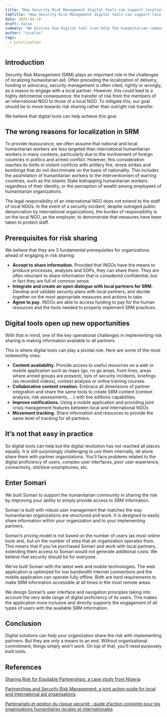 ```yaml
---
title: "How Security Risk Management digital tools can support localization"
tabTitle: "How Security Risk Management digital tools can support localization"
date: 2024-04-10
draft: false
summary: "We discuss how digital tool scan help the humanitarian community shift from risk transfer to risk sharing in Security Risk Management."
author: "nicolas"
tags:
  - Localization
---
```


## Introduction

Security Risk Management (SRM) plays an important role in the challenges of localizing humanitarian aid. Often preceding the localization of delivery, funding or advocacy, security management is often cited, rightly or wrongly, as a reason to engage with a local partner. However, this could lead to a highly detrimental consequence: the transfer of risk from the members of an international NGO to those of a local NGO. To mitigate this, our goal should be to move towards risk sharing rather than outright risk transfer.

We believe that digital tools can help achieve this goal.

## The wrong reasons for localization in SRM

To provide reassurance, we often assume that national and local humanitarian workers are less targeted than international humanitarian workers in many contexts, particularly due to the involvement of foreign countries in politics and armed conflict. However, this consideration reaches its limits in violent conflicts with artillery fire, drone strikes and bombings that do not discriminate on the basis of nationality. This includes the assimilation of humanitarian workers to the interventionism of warring countries, such as the Islamic State kidnapping humanitarian workers regardless of their identity, or the perception of wealth among employees of humanitarian organizations.

The legal responsibility of an international NGO does not extend to the staff of local NGOs. In the event of a security incident, despite outraged public denunciation by international organizations, the burden of responsibility is on the local NGO, as the employer, to demonstrate that measures have been taken to protect staff.

## Prerequisites for risk sharing

We believe that they are 3 fundamental prerequisites for organizations ahead of engaging in risk sharing:

- **Accept to share information.** Provided that INGOs have the means to produce processes, analyses and SOPs, they can share them. They are often reluctant to share information that is considered confidential, but in fact they are full of common sense.
- **Integrate and create an open dialogue with local partners for SRM.** Develop and validate security plans with local partners, and decide together on the most appropriate measures and actions to take.
- **Agree to pay.** INGOs are able to access funding to pay for the human resources and the tools needed to properly implement SRM practices.

## Digital tools open up new opportunities

With that in mind, one of the key operational challenges in implementing risk sharing is making information available to all partners.

This is where digital tools can play a pivotal role. Here are some of the most noteworthy ones:

- **Content availability.** Provide access to useful resources on a web or mobile application such as maps (go, no go areas, front lines, areas where armed groups are present), lists of security incidents, briefings (as recorded videos), context analysis or online training courses.
- **Collaborative content creation.** Embrace all dimensions of partner integration and share the same tools to create SRM content (context analysis, risk assessments, …) with live editions capabilities.
- **Improve notifications.** Using a mobile application and providing joint crisis management features between local and international NGOs
- **Movement tracking.** Share information and resources to provide the same level of tracking for all partners.

## It’s not that easy in practice

So digital tools can help but the digital revolution has not reached all places equally. It is still surprisingly challenging to use them internally, let alone share them with partner organizations. You’ll face problems related to the digital proficiency of users, complex user interfaces, poor user experience, connectivity, old/slow smartphones, etc.

## Enter Somari

We built Somari to support the humanitarian community in sharing the risk by improving your ability to simply provide access to SRM information.

Somari is built with robust user management that matches the way humanitarian organizations are structured and work. It is designed to easily share information within your organization and to your implementing partners.

Somari’s pricing model is not based on the number of users (as most online tools are), but on the number of sites that an organization operates from. This means that if you’ve purchased Somari and work with local partners, extending them access to Somari would not generate additional costs. We believe that security should be for everyone.

We’ve built Somari with the latest web and mobile technologies. The web application is optimized for low bandwidth internet connections and the mobile application can operate fully offline. Both are hard requirements to make SRM information accessible at all times in the most remote areas.

We design Somari’s user interface and navigation principles taking into account the very wide range of digital proficiency of its users. This makes the application more inclusive and directly supports the engagement of all types of users with the available SRM information.

## Conclusion

Digital solutions can help your organization share the risk with implementing partners. But they are only a means to an end. Without organizational commitment, things simply won’t work. On top of that, you’ll need purposely built tools.

## References
[Sharing Risk for Equitable Partnerships: a case study from Nigeria](https://www.gisf.ngo/blogs/sharing-risk-for-equitable-partnerships-a-case-study-from-nigeria/)

[Partnerships and Security Risk Management: a joint action guide for local and international aid organisations](https://www.gisf.ngo/resource/partnerships-and-security-risk-management-a-joint-action-guide-for-local-and-international-aid-organisations/)

[Partenariats et gestion du risque sécurité : guide d’action conjointe pour les organisations humanitaires locales et internationales](https://www.gisf.ngo/wp-content/uploads/2021/06/Partenariats-et-gestion-du-risque-scurit-guide-daction-conjointe-pour-les-organisations-humanitaires-loc.pdf)
